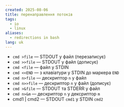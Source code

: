 ```yaml
---
created: 2025-08-06
title: перенаправлення потоків
tags:
  - io
  - linux
aliases:
  - redirections in bash
lang: uk
---
```

- `cmd >file` — STDOUT  у файл (перезаписує)
- `cmd >>file` — STDOUT у файл (дописує)
- `cmd <file` — файл у STDIN
- `cmd <<END` — з клавіатури у STDIN до маркера `END`
- `cmd n>file` — дескриптор `n` у файл
- `cmd n>>file` — дескриптор `n` у файл (дописує)
- `cmd >&file` — STDOUT та STDERR у файл
- `cmd n>&m` — дескриптор `n` у дексриптор  `m`
- cmd1 | cmd2 — STDOUT `cmd1` у STDIN `cmd2`
